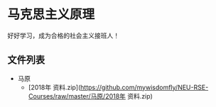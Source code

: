 # 马克思主义原理
好好学习，成为合格的社会主义接班人！

## 文件列表

- 马原
    - [2018年 资料.zip](https://github.com/mywisdomfly/NEU-RSE-Courses/raw/master/马原/2018年 资料.zip)
